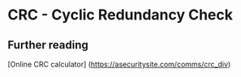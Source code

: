 # CRC - Cyclic Redundancy Check

## Further reading

[Online CRC calculator] (https://asecuritysite.com/comms/crc_div)
